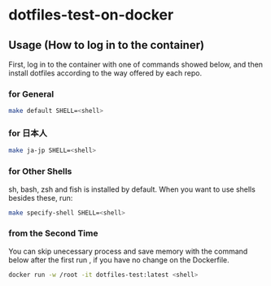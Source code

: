 # dotfiles-test-on-docker

## Usage (How to log in to the container)

First, log in to the container with one of commands showed below, and then install dotfiles according to the way offered by each repo.

### for General

```sh
make default SHELL=<shell>
```

### for 日本人

```sh
make ja-jp SHELL=<shell>
```

### for Other Shells

sh, bash, zsh and fish is installed by default.  When you want to use shells besides these, run:

```sh
make specify-shell SHELL=<shell>
```

### from the Second Time

You can skip unecessary process and save memory with the command below after the first run , if you have no change on the Dockerfile.

```sh
docker run -w /root -it dotfiles-test:latest <shell>
```
